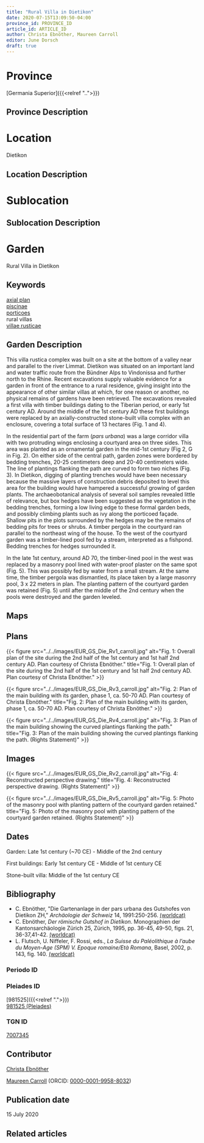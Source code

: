 ```yaml
---
title: "Rural Villa in Dietikon"
date: 2020-07-15T13:09:50-04:00
province_id: PROVINCE_ID
article_id: ARTICLE_ID
author: Christa Ebnöther, Maureen Carroll
editor: June Dorsch
draft: true
---
```


# Province

[Germania Superior]({{<relref "..">}})  

## Province Description

<!-- DESCRIPTION -->


# Location

Dietikon

## Location Description

<!-- LEAVE THIS BLANK FOR NOW -->

# Sublocation

<!--
[AREA WITHIN LOCATION, LIKE “PALATINE HILL”](GEOREFERENCE LINK)
A sublocation is any area larger than an individual garden, but located within a location. I would always try to include a link to a controlled vocabulary here if possible. This ID may well be different from the Garden ID, e.g., Pompeii versus a Garden in one of the houses which has its own Pleiades ID.
-->

## Sublocation Description

<!-- DESCRIPTION -->

# Garden

Rural Villa in Dietikon

## Keywords

[axial plan](http://vocab.getty.edu/page/aat/300121971)  
[piscinae](http://vocab.getty.edu/page/aat/300375619)  
[porticoes](http://vocab.getty.edu/page/aat/300004145)  
rural villas  
[villae rusticae](http://vocab.getty.edu/page/aat/300005518)

## Garden Description

This villa rustica complex was built on a site at the bottom of a valley near and parallel to the river Limmat. Dietikon was situated on an important land and water traffic route from the Bündner Alps to Vindonissa and further north to the Rhine. Recent excavations supply valuable evidence for a garden in front of the entrance to a rural residence, giving insight into the appearance of other similar villas at which, for one reason or another, no physical remains of gardens have been retrieved. The excavations revealed a first villa with timber buildings dating to the Tiberian period, or early 1st century AD. Around the middle of the 1st century AD these first buildings were replaced by an axially-constructed stone-built villa complex with an enclosure, covering a total surface of 13 hectares (Fig. 1 and 4).

In the residential part of the farm (*pars urbana*) was a large corridor villa with two protruding wings enclosing a courtyard area on three sides. This area was planted as an ornamental garden in the mid-1st century (Fig 2, G in Fig. 2). On either side of the central path, garden zones were bordered by bedding trenches, 20-25 centimeters deep and 20-40 centimeters wide. The line of plantings flanking the path are curved to form two niches (Fig. 3). In Dietikon, digging of planting trenches would have been necessary because the massive layers of construction debris deposited to level this area for the building would have hampered a successful growing of garden plants. The archaeobotanical analysis of several soil samples revealed little of relevance, but box hedges have been suggested as the vegetation in the bedding trenches, forming a low living edge to these formal garden beds, and possibly climbing plants such as ivy along the porticoed façade. Shallow pits in the plots surrounded by the hedges may be the remains of bedding pits for trees or shrubs. A timber pergola in the courtyard ran parallel to the northeast wing of the house. To the west of the courtyard garden was a timber-lined pool fed by a stream, interpreted as a fishpond. Bedding trenches for hedges surrounded it.

In the late 1st century, around AD 70, the timber-lined pool in the west was replaced by a masonry pool lined with water-proof plaster on the same spot (Fig. 5). This was possibly fed by water from a small stream. At the same time, the timber pergola was dismantled, its place taken by a large masonry pool, 3 x 22 meters in plan. The planting pattern of the courtyard garden was retained (Fig. 5) until after the middle of the 2nd century when the pools were destroyed and the garden leveled.

## Maps

<!--
{{< figure src="../../images/image_name.ext" alt="alt_text" title="CAPTION" >}}
-->

## Plans

{{< figure src="../../images/EUR_GS_Die_Rv1_carroll.jpg" alt="Fig. 1: Overall plan of the site during the 2nd half of the 1st century and 1st half 2nd century AD. Plan courtesy of Christa Ebnöther." title="Fig. 1: Overall plan of the site during the 2nd half of the 1st century and 1st half 2nd century AD. Plan courtesy of Christa Ebnöther." >}}

{{< figure src="../../images/EUR_GS_Die_Rv3_carroll.jpg" alt="Fig. 2: Plan of the main building with its garden, phase 1, ca. 50-70 AD. Plan courtesy of Christa Ebnöther." title="Fig. 2: Plan of the main building with its garden, phase 1, ca. 50-70 AD. Plan courtesy of Christa Ebnöther." >}}

{{< figure src="../../images/EUR_GS_Die_Rv4_carroll.jpg" alt="Fig. 3: Plan of the main building showing the curved plantings flanking the path." title="Fig. 3: Plan of the main building showing the curved plantings flanking the path. (Rights Statement)" >}}

## Images

{{< figure src="../../images/EUR_GS_Die_Rv2_carroll.jpg" alt="Fig. 4: Reconstructed perspective drawing." title="Fig. 4: Reconstructed perspective drawing. (Rights Statement)" >}}

{{< figure src="../../images/EUR_GS_Die_Rv5_carroll.jpg" alt="Fig. 5: Photo of the masonry pool with planting pattern of the courtyard garden retained." title="Fig. 5: Photo of the masonry pool with planting pattern of the courtyard garden retained. (Rights Statement)" >}}

## Dates

Garden: Late 1st century (~70 CE) - Middle of the 2nd century

First buildings: Early 1st century CE - Middle of 1st century CE

Stone-built villa: Middle of the 1st century CE

## Bibliography

* C. Ebnöther, "Die Gartenanlage in der pars urbana des Gutshofes von Dietikon ZH," *Archäologie der Schweiz* 14, 1991:250-256. [(worldcat)](http://www.worldcat.org/oclc/891753339)
* C. Ebnöther, *Der römische Gutshof in Dietikon*. Monographien der Kantonsarchäologie Zürich 25, Zürich, 1995, pp. 36-45, 49-50, figs. 21, 36-37,41-42. [(worldcat)](http://www.worldcat.org/oclc/891774240)
* L. Flutsch, U. Niffeler, F. Rossi, eds., *La Suisse du Paléolithique à l’aube du Moyen-Age (SPM) V. Epoque romaine/Età Romana*, Basel, 2002, p. 143, fig. 140. [(worldcat)](http://www.worldcat.org/oclc/492139765)

### Periodo ID

<!-- [PERIODO_ID](https://pleiades.stoa.org/places/PLEIADES_ID) -->

### Pleiades ID

[981525]({{<relref ".">}}) \
[981525 (Pleiades)](https\://pleiades.stoa.org/places/981525)

### TGN ID

[7007345](http://vocab.getty.edu/page/tgn/7007345)

## Contributor

[Christa Ebnöther](https://www.iaw.unibe.ch/ueber_uns/arp_amp_pa_personen/prof_dr_ebnoether_christa/index_ger.html#pane222202)

[Maureen Carroll](https://www.sheffield.ac.uk/archaeology/our-people/academic-staff/maureen-carroll) (ORCID: [0000-0001-9958-8032](https://orcid.org/0000-0001-9958-8032))

## Publication date

15 July 2020

## Related articles

<!-- Links to other related articles. Leave blank for now -->
